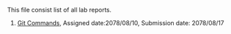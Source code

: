 This file consist list of all lab reports.

1. [Git Commands], Assigned date:2078/08/10, Submission date: 2078/08/17


  [Git Commands]: Lab1/README.md 
